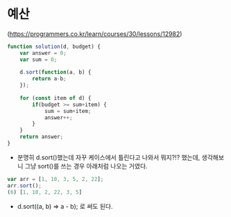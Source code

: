 # 예산
(https://programmers.co.kr/learn/courses/30/lessons/12982)

```JAVASCRIPT
function solution(d, budget) {
    var answer = 0;
    var sum = 0;
    
    d.sort(function(a, b) {
        return a-b;
    });
    
    for (const item of d) {
        if(budget >= sum+item) {
            sum = sum+item;
            answer++;
        }
    }
    return answer;
}
```
- 분명히 d.sort()했는데 자꾸 케이스에서 틀린다고 나와서 뭐지?!? 했는데, 생각해보니 그냥 sort()를 쓰는 경우 아래처럼 나오는 거였다.

```JAVASCRIPT
var arr = [1, 10, 3, 5, 2, 22];
arr.sort();
(6) [1, 10, 2, 22, 3, 5]
```

- d.sort((a, b) => a - b); 로 써도 된다.
